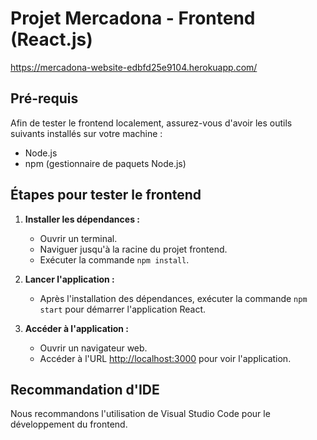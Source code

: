 # Projet Mercadona - Frontend (React.js)
https://mercadona-website-edbfd25e9104.herokuapp.com/

## Pré-requis

Afin de tester le frontend localement, assurez-vous d'avoir les outils suivants installés sur votre machine :

- Node.js
- npm (gestionnaire de paquets Node.js)

## Étapes pour tester le frontend

1. **Installer les dépendances :**
   - Ouvrir un terminal.
   - Naviguer jusqu'à la racine du projet frontend.
   - Exécuter la commande `npm install`.

2. **Lancer l'application :**
   - Après l'installation des dépendances, exécuter la commande `npm start` pour démarrer l'application React.

3. **Accéder à l'application :**
   - Ouvrir un navigateur web.
   - Accéder à l'URL [http://localhost:3000](http://localhost:3000) pour voir l'application.

## Recommandation d'IDE

Nous recommandons l'utilisation de Visual Studio Code pour le développement du frontend.


